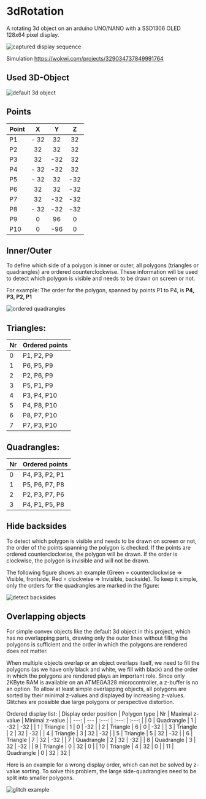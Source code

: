 # 3dRotation
A rotating 3d object on an arduino UNO/NANO with a SSD1306 OLED 128x64 pixel display.

![captured display sequence](/assets/images/Capture.gif) 

Simulation https://wokwi.com/projects/329034737849991764

## Used 3D-Object
![default 3d object](/assets/images/Object.svg)

## Points
| Point | X | Y | Z |
| --- | :---: | :---: | :---: |
| P1 | - 32 | 32 | 32 |
| P2 | 32 | 32 | 32 |
| P3 | 32 | -32 | 32 |
| P4 | - 32 | -32 | 32 |
| P5 | - 32 | 32 | -32 |
| P6 | 32 | 32 | -32 |
| P7 | 32 | -32 | -32 |
| P8 | - 32 | -32 | -32 |
| P9 | 0 | 96 | 0 |
| P10 | 0 | -96 | 0 |

## Inner/Outer
To define which side of a polygon is inner or outer, all polygons (triangles or quadrangles) are ordered counterclockwise. These information will be used to detect which polygon is visible and needs to be drawn on screen or not. 

For example: The order for the polygon, spanned by points P1 to P4, is **P4, P3, P2, P1**

![ordered quadrangles](/assets/images/OrderedQuadrangle.svg)

## Triangles:
| Nr | Ordered points |
| --- | --- |
| 0 | P1, P2, P9 |
| 1 | P6, P5, P9 |
| 2 | P2, P6, P9 |
| 3 | P5, P1, P9 |
| 4 | P3, P4, P10 |
| 5 | P4, P8, P10 |
| 6 | P8, P7, P10 |
| 7 | P7, P3, P10 |

## Quadrangles:
| Nr | Ordered points |
| --- | --- |
| 0 | P4, P3, P2, P1 |
| 1 | P5, P6, P7, P8 |
| 2 | P2, P3, P7, P6 |
| 3 | P4, P1, P5, P8 |

## Hide backsides
To detect which polygon is visible and needs to be drawn on screen or not, the order of the points spanning the polygon is checked. If the points are ordered  counterclockwise, the polygon will be drawn. If the order is clockwise, the polygon is invisible and will not be drawn.

The following figure shows an example (Green = counterclockwise => Visible, frontside, Red = clockwise => Invisible, backside). To keep it simple, only the orders for the quadrangles are marked in the figure: 

![detect backsides](/assets/images/DetectBacksides.svg)

## Overlapping objects
For simple convex objects like the default 3d object in this project, which has no overlapping parts, drawing only the outer lines without filling the polygons is sufficient and the order in which the polygons are rendered does not matter.  

When multiple objects overlap or an object overlaps itself, we need to fill the polygons (as we have only black and white, we fill with black) and the order in which the polygons are rendered plays an important role. Since only 2KByte RAM is available on an ATMEGA328 microcontroller, a z-buffer is no an option. To allow at least simple overlapping objects, all polygons are sorted by their minimal z-values and displayed by increasing z-values. Glitches are possible due large polygons or perspective distortion.

Ordered display list:
| Display order position | Polygon type | Nr | Maximal z-value | Minimal z-value |
| ---: | --- | :---: | :---: | :---: |
| 0 | Quadrangle | 1 | -32 | -32 |
| 1 | Triangle | 1 | 0 | -32 |
| 2 | Triangle | 6 | 0 | -32 |
| 3 | Triangle | 2 | 32 | -32 |
| 4 | Triangle | 3 | 32 | -32 |
| 5 | Triangle | 5 | 32 | -32 |
| 6 | Triangle | 7 | 32 | -32 |
| 7 | Quadrangle | 2 | 32 | -32 |
| 8 | Quadrangle | 3 | 32 | -32 |
| 9 | Triangle | 0 | 32 | 0 |
| 10 | Triangle | 4 | 32 | 0 |
| 11 | Quadrangle | 0 | 32 | 32 |

Here is an example for a wrong display order, which can not be solved by z-value sorting. To solve this problem, the large side-quadrangles need to be split into smaller polygons.

![glitch example](/assets/images/glitch.png) 
